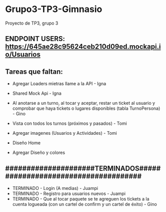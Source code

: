# Grupo3-TP3-Gimnasio
Proyecto de TP3, grupo 3

## ENDPOINT USERS: https://645ae28c95624ceb210d09ed.mockapi.io/Usuarios

## Tareas que faltan:  

- Agregar Loaders mietras llame a la API - Igna
- Shared Mock Api - Igna
  
- Al anotarse a un turno, al tocar y aceptar, restar un ticket al usuario y comprobar que haya tickets o lugares disponibles (tabla TurnoPersona) - Gino

- Vista con todos los turnos (próximos y pasados) - Tomi
- Agregar imagenes (Usuarios y Actividades) - Tomi 

- Diseño Home
- Agregar Diseño y colores


## #####################TERMINADOS#####################################
- TERMINADO - Login (A medias) - Juampi
- TERMINADO - Registro para usuarios nuevos - Juampi
- TERMINADO - Que al tocar paquete se te agreguen los tickets a la cuenta logueada (con un cartel de confirm y un cartel de éxito) - Gino

